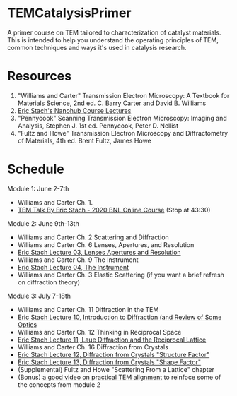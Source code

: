 # TEMCatalysisPrimer
A primer course on TEM tailored to characterization of catalyst materials. This is intended to help you understand the operating principles of TEM, common techniques and ways it's used in catalysis research.

# Resources
1. "Williams and Carter" Transmission Electron Microscopy: A Textbook for Materials Science, 2nd ed. C. Barry Carter and David B. Williams
2. [Eric Stach's Nanohub Course Lectures](https://nanohub.org/courses/tem2)
3. "Pennycook" Scanning Transmission Electron Microscopy: Imaging and Analysis, Stephen J. 1st ed. Pennycook, Peter D. Nellist 
4. "Fultz and Howe" Transmission Electron Microscopy and Diffractometry of Materials, 4th ed. Brent Fultz, James Howe


# Schedule

Module 1: June 2-7th
- Williams and Carter Ch. 1.
- [TEM Talk By Eric Stach - 2020 BNL Online Course](https://www.youtube.com/watch?v=eGZ4A-c7CYY) (Stop at 43:30)

Module 2: June 9th-13th
- Williams and Carter Ch. 2 Scattering and Diffraction
- Williams and Carter Ch. 6 Lenses, Apertures, and Resolution
- [Eric Stach Lecture 03, Lenses Apertures and Resolution](https://nanohub.org/courses/TEM2/F2020)
- Williams and Carter Ch. 9 The Instrument
- [Eric Stach Lecture 04, The Instrument](https://nanohub.org/courses/TEM2/F2020)
- Williams and Carter Ch. 3 Elastic Scattering (if you want a brief refresh on diffraction theory) 

Module 3: July 7-18th
- Williams and Carter Ch. 11 Diffraction in the TEM
- [Eric Stach Lecture 10, Introduction to Diffraction (and Review of Some Optics](https://nanohub.org/courses/TEM2/F2020)
- Williams and Carter Ch. 12 Thinking in Reciprocal Space
- [Eric Stach Lecture 11, Laue Diffraction and the Reciprocal Lattice](https://nanohub.org/courses/TEM2/F2020)
- Williams and Carter Ch. 16 Diffraction from Crystals
- [Eric Stach Lecture 12, Diffraction from Crystals "Structure Factor"](https://nanohub.org/courses/TEM2/F2020)
- [Eric Stach Lecture 13, Diffraction from Crystals "Shape Factor"](https://nanohub.org/courses/TEM2/F2020)
- (Supplemental) Fultz and Howe "Scattering From a Lattice" chapter
- (Bonus) [a good video on practical TEM alignment](https://www.youtube.com/watch?v=lgNAXLkLwwA) to reinfoce some of the concepts from module 2
